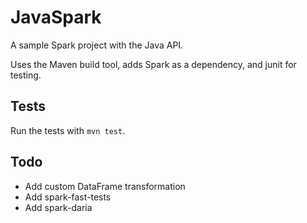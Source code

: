 # JavaSpark

A sample Spark project with the Java API.

Uses the Maven build tool, adds Spark as a dependency, and junit for testing.

## Tests

Run the tests with `mvn test`.

## Todo

* Add custom DataFrame transformation
* Add spark-fast-tests
* Add spark-daria
